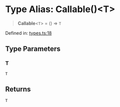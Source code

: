 # Type Alias: Callable()\<T\>

> **Callable**\<`T`\> = () => `T`

Defined in: [types.ts:18](https://github.com/laruss/react-text-game/blob/325ef0387ed3a81c3cff0516cf5aab684d6f654f/packages/core/src/types.ts#L18)

## Type Parameters

### T

`T`

## Returns

`T`
